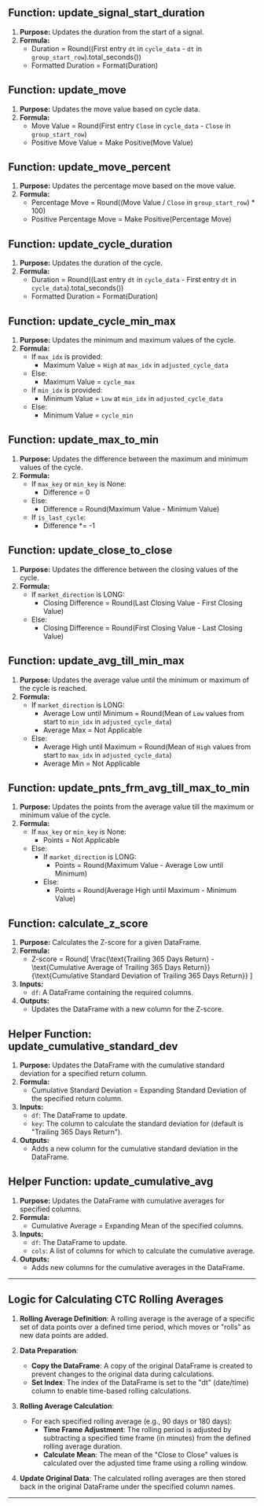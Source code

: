 ## Function: update_signal_start_duration

1. **Purpose:** Updates the duration from the start of a signal.
2. **Formula:**
   - Duration = Round((First entry `dt` in `cycle_data` - `dt` in `group_start_row`).total_seconds())
   - Formatted Duration = Format(Duration)

## Function: update_move

1. **Purpose:** Updates the move value based on cycle data.
2. **Formula:**
   - Move Value = Round(First entry `Close` in `cycle_data` - `Close` in `group_start_row`)
   - Positive Move Value = Make Positive(Move Value)

## Function: update_move_percent

1. **Purpose:** Updates the percentage move based on the move value.
2. **Formula:**
   - Percentage Move = Round((Move Value / `Close` in `group_start_row`) \* 100)
   - Positive Percentage Move = Make Positive(Percentage Move)

## Function: update_cycle_duration

1. **Purpose:** Updates the duration of the cycle.
2. **Formula:**
   - Duration = Round((Last entry `dt` in `cycle_data` - First entry `dt` in `cycle_data`).total_seconds())
   - Formatted Duration = Format(Duration)

## Function: update_cycle_min_max

1. **Purpose:** Updates the minimum and maximum values of the cycle.
2. **Formula:**
   - If `max_idx` is provided:
     - Maximum Value = `High` at `max_idx` in `adjusted_cycle_data`
   - Else:
     - Maximum Value = `cycle_max`
   - If `min_idx` is provided:
     - Minimum Value = `Low` at `min_idx` in `adjusted_cycle_data`
   - Else:
     - Minimum Value = `cycle_min`

## Function: update_max_to_min

1. **Purpose:** Updates the difference between the maximum and minimum values of the cycle.
2. **Formula:**
   - If `max_key` or `min_key` is None:
     - Difference = 0
   - Else:
     - Difference = Round(Maximum Value - Minimum Value)
   - If `is_last_cycle`:
     - Difference \*= -1

## Function: update_close_to_close

1. **Purpose:** Updates the difference between the closing values of the cycle.
2. **Formula:**
   - If `market_direction` is LONG:
     - Closing Difference = Round(Last Closing Value - First Closing Value)
   - Else:
     - Closing Difference = Round(First Closing Value - Last Closing Value)

## Function: update_avg_till_min_max

1. **Purpose:** Updates the average value until the minimum or maximum of the cycle is reached.
2. **Formula:**
   - If `market_direction` is LONG:
     - Average Low until Minimum = Round(Mean of `Low` values from start to `min_idx` in `adjusted_cycle_data`)
     - Average Max = Not Applicable
   - Else:
     - Average High until Maximum = Round(Mean of `High` values from start to `max_idx` in `adjusted_cycle_data`)
     - Average Min = Not Applicable

## Function: update_pnts_frm_avg_till_max_to_min

1. **Purpose:** Updates the points from the average value till the maximum or minimum value of the cycle.
2. **Formula:**
   - If `max_key` or `min_key` is None:
     - Points = Not Applicable
   - Else:
     - If `market_direction` is LONG:
       - Points = Round(Maximum Value - Average Low until Minimum)
     - Else:
       - Points = Round(Average High until Maximum - Minimum Value)

## Function: calculate_z_score

1. **Purpose:** Calculates the Z-score for a given DataFrame.
2. **Formula:**
   - Z-score = Round\[
     \frac{\text{Trailing 365 Days Return} - \text{Cumulative Average of Trailing 365 Days Return}}{\text{Cumulative Standard Deviation of Trailing 365 Days Return}}
     \]
3. **Inputs:**
   - `df`: A DataFrame containing the required columns.
4. **Outputs:**
   - Updates the DataFrame with a new column for the Z-score.

## Helper Function: update_cumulative_standard_dev

1. **Purpose:** Updates the DataFrame with the cumulative standard deviation for a specified return column.
2. **Formula:**
   - Cumulative Standard Deviation = Expanding Standard Deviation of the specified return column.
3. **Inputs:**
   - `df`: The DataFrame to update.
   - `key`: The column to calculate the standard deviation for (default is "Trailing 365 Days Return").
4. **Outputs:**
   - Adds a new column for the cumulative standard deviation in the DataFrame.

## Helper Function: update_cumulative_avg

1. **Purpose:** Updates the DataFrame with cumulative averages for specified columns.
2. **Formula:**
   - Cumulative Average = Expanding Mean of the specified columns.
3. **Inputs:**
   - `df`: The DataFrame to update.
   - `cols`: A list of columns for which to calculate the cumulative average.
4. **Outputs:**
   - Adds new columns for the cumulative averages in the DataFrame.

---

## Logic for Calculating CTC Rolling Averages

1. **Rolling Average Definition**: A rolling average is the average of a specific set of data points over a defined time period, which moves or "rolls" as new data points are added.

2. **Data Preparation**:

   - **Copy the DataFrame**: A copy of the original DataFrame is created to prevent changes to the original data during calculations.
   - **Set Index**: The index of the DataFrame is set to the "dt" (date/time) column to enable time-based rolling calculations.

3. **Rolling Average Calculation**:

   - For each specified rolling average (e.g., 90 days or 180 days):
     - **Time Frame Adjustment**: The rolling period is adjusted by subtracting a specified time frame (in minutes) from the defined rolling average duration.
     - **Calculate Mean**: The mean of the "Close to Close" values is calculated over the adjusted time frame using a rolling window.

4. **Update Original Data**: The calculated rolling averages are then stored back in the original DataFrame under the specified column names.

---
